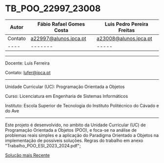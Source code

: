 # TB_POO_22997_23008

|Autor| Fábio Rafael Gomes Costa | Luis Pedro Pereira Freitas|
|----|-------|-----|
|Contato| a22997@alunos.ipca.pt | a23008@alunos.ipca.pt|
|----|-------|-----|

_____________________________________________________________________________________

Docente: Luis Ferreira

Contato: lufer@ipca.pt

_____________________________________________________________________________________

Unidade Curricular (UC): Programação Orientada a Objetos

Curso: Licenciatura em Engenharia de Sistemas Informáticos

Instituto: Escola Superior de Tecnologia do Instituto Politécnico do Cávado e do Ave
_____________________________________________________________________________________

Este projeto é desenvolvido, no ambito da Unidade Curricular (UC) de Programação Orientada a Objetos (POO),  e foca-se na análise de problemas reais simples e a aplicação do Paradigma Orientado a Objetos na implementação de possíveis soluções. Regras do trabalho em anexo "Trabalho_POO_ESI_2023_2024.pdf";


[Solução mais Recente](./VERSÕES/2.0/TB_POO_22997_23008_v2.02.zip)

